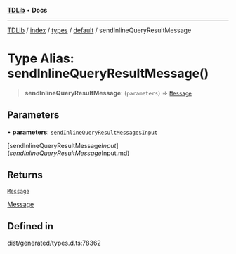 [**TDLib**](../../../../../../README.md) • **Docs**

***

[TDLib](../../../../../../modules.md) / [index](../../../../../README.md) / [types](../../../README.md) / [default](../README.md) / sendInlineQueryResultMessage

# Type Alias: sendInlineQueryResultMessage()

> **sendInlineQueryResultMessage**: (`parameters`) => [`Message`](Message.md)

## Parameters

• **parameters**: [`sendInlineQueryResultMessage$Input`](sendInlineQueryResultMessage$Input.md)

[sendInlineQueryResultMessage$Input](sendInlineQueryResultMessage$Input.md)

## Returns

[`Message`](Message.md)

[Message](Message.md)

## Defined in

dist/generated/types.d.ts:78362
